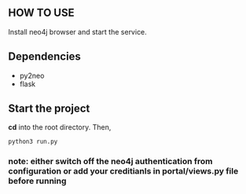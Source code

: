 ## HOW TO USE
Install neo4j browser and start the service.

## Dependencies
* py2neo
* flask

## Start the project
**cd** into the root directory.
Then,
```
python3 run.py
```

### note: either switch off the neo4j authentication from configuration or add your creditianls in portal/views.py file before running
